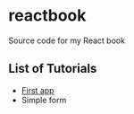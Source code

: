 # reactbook
Source code for my React book

## List of Tutorials
* [First app](https://github.com/vijayst/reactbook/tree/master/firstapp)
* Simple form

